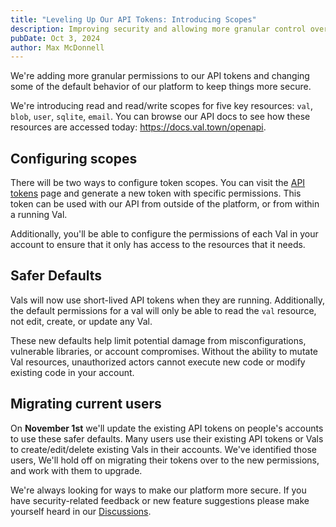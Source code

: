 ```yaml
---
title: "Leveling Up Our API Tokens: Introducing Scopes"
description: Improving security and allowing more granular control over permissions.
pubDate: Oct 3, 2024
author: Max McDonnell
---
```


We're adding more granular permissions to our API tokens and changing some of
the default behavior of our platform to keep things more secure.

We're introducing read and read/write scopes for five key resources: `val`,
`blob`, `user`, `sqlite`, `email`. You can browse our API docs to see how these
resources are accessed today: https://docs.val.town/openapi.

## Configuring scopes

There will be two ways to configure token scopes. You can visit the
[API tokens](https://www.val.town/settings/api) page and generate a new token
with specific permissions. This token can be used with our API from outside of
the platform, or from within a running Val.

Additionally, you'll be able to configure the permissions of each Val in your
account to ensure that it only has access to the resources that it needs.

## Safer Defaults

Vals will now use short-lived API tokens when they are running. Additionally,
the default permissions for a val will only be able to read the `val` resource,
not edit, create, or update any Val.

These new defaults help limit potential damage from misconfigurations,
vulnerable libraries, or account compromises. Without the ability to mutate Val
resources, unauthorized actors cannot execute new code or modify existing code
in your account.

## Migrating current users

On **November 1st** we'll update the existing API tokens on people's accounts to
use these safer defaults. Many users use their existing API tokens or Vals to
create/edit/delete existing Vals in their accounts. We've identified those
users, We'll hold off on migrating their tokens over to the new permissions, and
work with them to upgrade.

We're always looking for ways to make our platform more secure. If you have
security-related feedback or new feature suggestions please make yourself heard
in our [Discussions](https://github.com/val-town/val-town-product/discussions).
